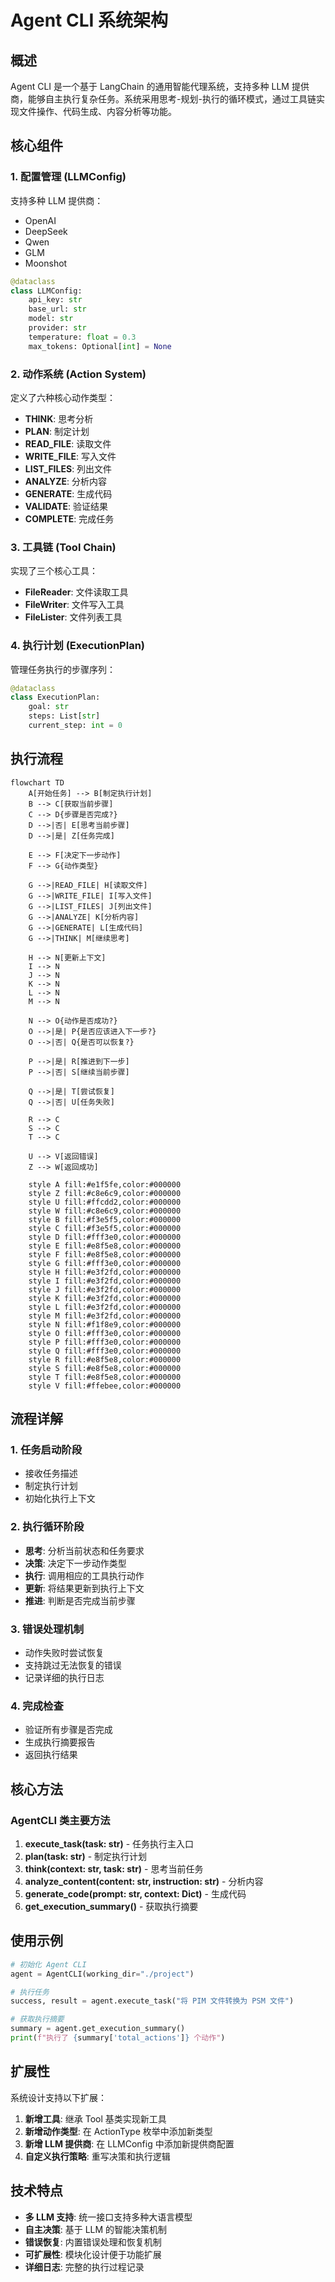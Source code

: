 # Agent CLI 系统架构

## 概述

Agent CLI 是一个基于 LangChain 的通用智能代理系统，支持多种 LLM 提供商，能够自主执行复杂任务。系统采用思考-规划-执行的循环模式，通过工具链实现文件操作、代码生成、内容分析等功能。

## 核心组件

### 1. 配置管理 (LLMConfig)

支持多种 LLM 提供商：
- OpenAI
- DeepSeek  
- Qwen
- GLM
- Moonshot

```python
@dataclass
class LLMConfig:
    api_key: str
    base_url: str
    model: str
    provider: str
    temperature: float = 0.3
    max_tokens: Optional[int] = None
```

### 2. 动作系统 (Action System)

定义了六种核心动作类型：

- **THINK**: 思考分析
- **PLAN**: 制定计划
- **READ_FILE**: 读取文件
- **WRITE_FILE**: 写入文件
- **LIST_FILES**: 列出文件
- **ANALYZE**: 分析内容
- **GENERATE**: 生成代码
- **VALIDATE**: 验证结果
- **COMPLETE**: 完成任务

### 3. 工具链 (Tool Chain)

实现了三个核心工具：

- **FileReader**: 文件读取工具
- **FileWriter**: 文件写入工具  
- **FileLister**: 文件列表工具

### 4. 执行计划 (ExecutionPlan)

管理任务执行的步骤序列：

```python
@dataclass
class ExecutionPlan:
    goal: str
    steps: List[str]
    current_step: int = 0
```

## 执行流程

```mermaid
flowchart TD
    A[开始任务] --> B[制定执行计划]
    B --> C[获取当前步骤]
    C --> D{步骤是否完成?}
    D -->|否| E[思考当前步骤]
    D -->|是| Z[任务完成]
    
    E --> F[决定下一步动作]
    F --> G{动作类型}
    
    G -->|READ_FILE| H[读取文件]
    G -->|WRITE_FILE| I[写入文件]
    G -->|LIST_FILES| J[列出文件]
    G -->|ANALYZE| K[分析内容]
    G -->|GENERATE| L[生成代码]
    G -->|THINK| M[继续思考]
    
    H --> N[更新上下文]
    I --> N
    J --> N
    K --> N
    L --> N
    M --> N
    
    N --> O{动作是否成功?}
    O -->|是| P{是否应该进入下一步?}
    O -->|否| Q{是否可以恢复?}
    
    P -->|是| R[推进到下一步]
    P -->|否| S[继续当前步骤]
    
    Q -->|是| T[尝试恢复]
    Q -->|否| U[任务失败]
    
    R --> C
    S --> C
    T --> C
    
    U --> V[返回错误]
    Z --> W[返回成功]
    
    style A fill:#e1f5fe,color:#000000
    style Z fill:#c8e6c9,color:#000000
    style U fill:#ffcdd2,color:#000000
    style W fill:#c8e6c9,color:#000000
    style B fill:#f3e5f5,color:#000000
    style C fill:#f3e5f5,color:#000000
    style D fill:#fff3e0,color:#000000
    style E fill:#e8f5e8,color:#000000
    style F fill:#e8f5e8,color:#000000
    style G fill:#fff3e0,color:#000000
    style H fill:#e3f2fd,color:#000000
    style I fill:#e3f2fd,color:#000000
    style J fill:#e3f2fd,color:#000000
    style K fill:#e3f2fd,color:#000000
    style L fill:#e3f2fd,color:#000000
    style M fill:#e3f2fd,color:#000000
    style N fill:#f1f8e9,color:#000000
    style O fill:#fff3e0,color:#000000
    style P fill:#fff3e0,color:#000000
    style Q fill:#fff3e0,color:#000000
    style R fill:#e8f5e8,color:#000000
    style S fill:#e8f5e8,color:#000000
    style T fill:#e8f5e8,color:#000000
    style V fill:#ffebee,color:#000000
```

## 流程详解

### 1. 任务启动阶段
- 接收任务描述
- 制定执行计划
- 初始化执行上下文

### 2. 执行循环阶段
- **思考**: 分析当前状态和任务要求
- **决策**: 决定下一步动作类型
- **执行**: 调用相应的工具执行动作
- **更新**: 将结果更新到执行上下文
- **推进**: 判断是否完成当前步骤

### 3. 错误处理机制
- 动作失败时尝试恢复
- 支持跳过无法恢复的错误
- 记录详细的执行日志

### 4. 完成检查
- 验证所有步骤是否完成
- 生成执行摘要报告
- 返回执行结果

## 核心方法

### AgentCLI 类主要方法

1. **execute_task(task: str)** - 任务执行主入口
2. **plan(task: str)** - 制定执行计划
3. **think(context: str, task: str)** - 思考当前任务
4. **analyze_content(content: str, instruction: str)** - 分析内容
5. **generate_code(prompt: str, context: Dict)** - 生成代码
6. **get_execution_summary()** - 获取执行摘要

## 使用示例

```python
# 初始化 Agent CLI
agent = AgentCLI(working_dir="./project")

# 执行任务
success, result = agent.execute_task("将 PIM 文件转换为 PSM 文件")

# 获取执行摘要
summary = agent.get_execution_summary()
print(f"执行了 {summary['total_actions']} 个动作")
```

## 扩展性

系统设计支持以下扩展：

1. **新增工具**: 继承 Tool 基类实现新工具
2. **新增动作类型**: 在 ActionType 枚举中添加新类型
3. **新增 LLM 提供商**: 在 LLMConfig 中添加新提供商配置
4. **自定义执行策略**: 重写决策和执行逻辑

## 技术特点

- **多 LLM 支持**: 统一接口支持多种大语言模型
- **自主决策**: 基于 LLM 的智能决策机制
- **错误恢复**: 内置错误处理和恢复机制
- **可扩展性**: 模块化设计便于功能扩展
- **详细日志**: 完整的执行过程记录 